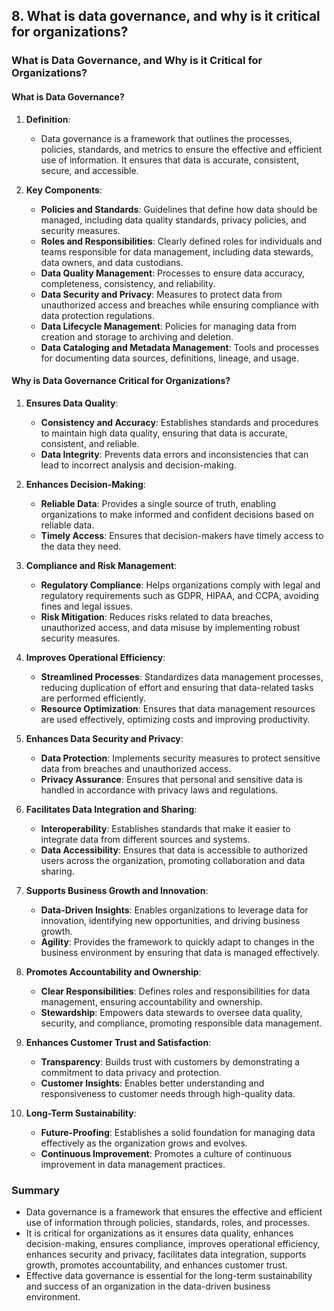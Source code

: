 ## 8. What is data governance, and why is it critical for organizations?


### What is Data Governance, and Why is it Critical for Organizations?

#### What is Data Governance?

1. **Definition**:
   - Data governance is a framework that outlines the processes, policies, standards, and metrics to ensure the effective and efficient use of information. It ensures that data is accurate, consistent, secure, and accessible.

2. **Key Components**:
   - **Policies and Standards**: Guidelines that define how data should be managed, including data quality standards, privacy policies, and security measures.
   - **Roles and Responsibilities**: Clearly defined roles for individuals and teams responsible for data management, including data stewards, data owners, and data custodians.
   - **Data Quality Management**: Processes to ensure data accuracy, completeness, consistency, and reliability.
   - **Data Security and Privacy**: Measures to protect data from unauthorized access and breaches while ensuring compliance with data protection regulations.
   - **Data Lifecycle Management**: Policies for managing data from creation and storage to archiving and deletion.
   - **Data Cataloging and Metadata Management**: Tools and processes for documenting data sources, definitions, lineage, and usage.

#### Why is Data Governance Critical for Organizations?

1. **Ensures Data Quality**:
   - **Consistency and Accuracy**: Establishes standards and procedures to maintain high data quality, ensuring that data is accurate, consistent, and reliable.
   - **Data Integrity**: Prevents data errors and inconsistencies that can lead to incorrect analysis and decision-making.

2. **Enhances Decision-Making**:
   - **Reliable Data**: Provides a single source of truth, enabling organizations to make informed and confident decisions based on reliable data.
   - **Timely Access**: Ensures that decision-makers have timely access to the data they need.

3. **Compliance and Risk Management**:
   - **Regulatory Compliance**: Helps organizations comply with legal and regulatory requirements such as GDPR, HIPAA, and CCPA, avoiding fines and legal issues.
   - **Risk Mitigation**: Reduces risks related to data breaches, unauthorized access, and data misuse by implementing robust security measures.

4. **Improves Operational Efficiency**:
   - **Streamlined Processes**: Standardizes data management processes, reducing duplication of effort and ensuring that data-related tasks are performed efficiently.
   - **Resource Optimization**: Ensures that data management resources are used effectively, optimizing costs and improving productivity.

5. **Enhances Data Security and Privacy**:
   - **Data Protection**: Implements security measures to protect sensitive data from breaches and unauthorized access.
   - **Privacy Assurance**: Ensures that personal and sensitive data is handled in accordance with privacy laws and regulations.

6. **Facilitates Data Integration and Sharing**:
   - **Interoperability**: Establishes standards that make it easier to integrate data from different sources and systems.
   - **Data Accessibility**: Ensures that data is accessible to authorized users across the organization, promoting collaboration and data sharing.

7. **Supports Business Growth and Innovation**:
   - **Data-Driven Insights**: Enables organizations to leverage data for innovation, identifying new opportunities, and driving business growth.
   - **Agility**: Provides the framework to quickly adapt to changes in the business environment by ensuring that data is managed effectively.

8. **Promotes Accountability and Ownership**:
   - **Clear Responsibilities**: Defines roles and responsibilities for data management, ensuring accountability and ownership.
   - **Stewardship**: Empowers data stewards to oversee data quality, security, and compliance, promoting responsible data management.

9. **Enhances Customer Trust and Satisfaction**:
   - **Transparency**: Builds trust with customers by demonstrating a commitment to data privacy and protection.
   - **Customer Insights**: Enables better understanding and responsiveness to customer needs through high-quality data.

10. **Long-Term Sustainability**:
    - **Future-Proofing**: Establishes a solid foundation for managing data effectively as the organization grows and evolves.
    - **Continuous Improvement**: Promotes a culture of continuous improvement in data management practices.

### Summary
- Data governance is a framework that ensures the effective and efficient use of information through policies, standards, roles, and processes.
- It is critical for organizations as it ensures data quality, enhances decision-making, ensures compliance, improves operational efficiency, enhances security and privacy, facilitates data integration, supports growth, promotes accountability, and enhances customer trust.
- Effective data governance is essential for the long-term sustainability and success of an organization in the data-driven business environment.